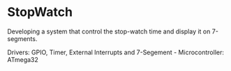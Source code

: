 # StopWatch
 Developing a system that control the stop-watch time and display it on 7-segments.
 
 Drivers: GPIO, Timer, External Interrupts and 7-Segement - Microcontroller: ATmega32

